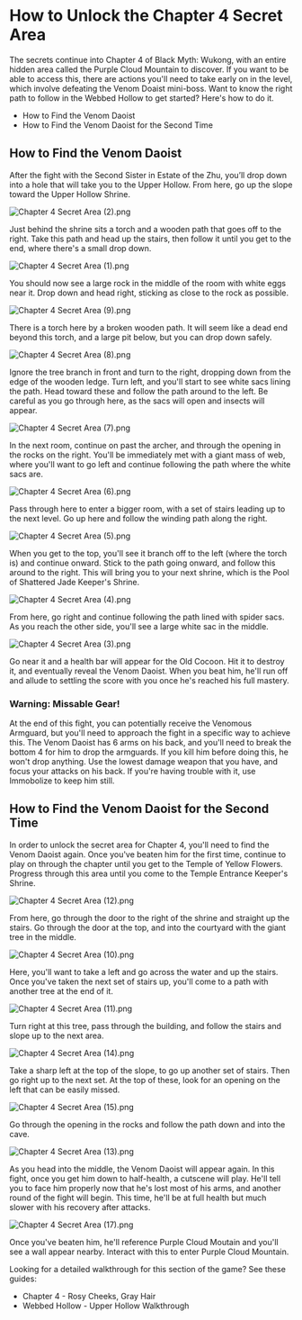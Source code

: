 # How to Unlock the Chapter 4 Secret Area

The secrets continue into Chapter 4 of Black Myth: Wukong, with an entire hidden area called the Purple Cloud Mountain to discover. If you want to be able to access this, there are actions you'll need to take early on in the level, which involve defeating the Venom Doaist mini-boss. Want to know the right path to follow in the Webbed Hollow to get started? Here's how to do it. 

  * How to Find the Venom Daoist
  * How to Find the Venom Daoist for the Second Time

## How to Find the Venom Daoist

After the fight with the Second Sister in Estate of the Zhu, you’ll drop down into a hole that will take you to the Upper Hollow. From here, go up the slope toward the Upper Hollow Shrine. 

![Chapter 4 Secret Area \(2\).png](https://oyster.ignimgs.com/mediawiki/apis.ign.com/black-myth-wukong/4/42/Chapter_4_Secret_Area_%282%29.png)

Just behind the shrine sits a torch and a wooden path that goes off to the right. Take this path and head up the stairs, then follow it until you get to the end, where there's a small drop down. 

![Chapter 4 Secret Area \(1\).png](https://oyster.ignimgs.com/mediawiki/apis.ign.com/black-myth-wukong/0/08/Chapter_4_Secret_Area_%281%29.png)

You should now see a large rock in the middle of the room with white eggs near it. Drop down and head right, sticking as close to the rock as possible. 

![Chapter 4 Secret Area \(9\).png](https://oyster.ignimgs.com/mediawiki/apis.ign.com/black-myth-wukong/1/1a/Chapter_4_Secret_Area_%289%29.png)

There is a torch here by a broken wooden path. It will seem like a dead end beyond this torch, and a large pit below, but you can drop down safely. 

![Chapter 4 Secret Area \(8\).png](https://oyster.ignimgs.com/mediawiki/apis.ign.com/black-myth-wukong/c/c1/Chapter_4_Secret_Area_%288%29.png)

Ignore the tree branch in front and turn to the right, dropping down from the edge of the wooden ledge. Turn left, and you'll start to see white sacs lining the path. Head toward these and follow the path around to the left. Be careful as you go through here, as the sacs will open and insects will appear. 

![Chapter 4 Secret Area \(7\).png](https://oyster.ignimgs.com/mediawiki/apis.ign.com/black-myth-wukong/5/5c/Chapter_4_Secret_Area_%287%29.png)

In the next room, continue on past the archer, and through the opening in the rocks on the right. You'll be immediately met with a giant mass of web, where you'll want to go left and continue following the path where the white sacs are. 

![Chapter 4 Secret Area \(6\).png](https://oyster.ignimgs.com/mediawiki/apis.ign.com/black-myth-wukong/5/5b/Chapter_4_Secret_Area_%286%29.png)

Pass through here to enter a bigger room, with a set of stairs leading up to the next level. Go up here and follow the winding path along the right. 

![Chapter 4 Secret Area \(5\).png](https://oyster.ignimgs.com/mediawiki/apis.ign.com/black-myth-wukong/b/be/Chapter_4_Secret_Area_%285%29.png)

When you get to the top, you'll see it branch off to the left (where the torch is) and continue onward. Stick to the path going onward, and follow this around to the right. This will bring you to your next shrine, which is the Pool of Shattered Jade Keeper's Shrine. 

![Chapter 4 Secret Area \(4\).png](https://oyster.ignimgs.com/mediawiki/apis.ign.com/black-myth-wukong/9/91/Chapter_4_Secret_Area_%284%29.png)

From here, go right and continue following the path lined with spider sacs. As you reach the other side, you'll see a large white sac in the middle. 

![Chapter 4 Secret Area \(3\).png](https://oyster.ignimgs.com/mediawiki/apis.ign.com/black-myth-wukong/5/5c/Chapter_4_Secret_Area_%283%29.png)

Go near it and a health bar will appear for the Old Cocoon. Hit it to destroy it, and eventually reveal the Venom Daoist. When you beat him, he'll run off and allude to settling the score with you once he's reached his full mastery. 

### Warning: Missable Gear!

At the end of this fight, you can potentially receive the Venomous Armguard, but you'll need to approach the fight in a specific way to achieve this. The Venom Daoist has 6 arms on his back, and you'll need to break the bottom 4 for him to drop the armguards. If you kill him before doing this, he won't drop anything. Use the lowest damage weapon that you have, and focus your attacks on his back. If you're having trouble with it, use Immobolize to keep him still. 

## How to Find the Venom Daoist for the Second Time

In order to unlock the secret area for Chapter 4, you'll need to find the Venom Daoist again. Once you've beaten him for the first time, continue to play on through the chapter until you get to the Temple of Yellow Flowers. Progress through this area until you come to the Temple Entrance Keeper's Shrine. 

![Chapter 4 Secret Area \(12\).png](https://oyster.ignimgs.com/mediawiki/apis.ign.com/black-myth-wukong/b/b7/Chapter_4_Secret_Area_%2812%29.png)

From here, go through the door to the right of the shrine and straight up the stairs. Go through the door at the top, and into the courtyard with the giant tree in the middle. 

![Chapter 4 Secret Area \(10\).png](https://oyster.ignimgs.com/mediawiki/apis.ign.com/black-myth-wukong/d/da/Chapter_4_Secret_Area_%2810%29.png)

Here, you'll want to take a left and go across the water and up the stairs. Once you've taken the next set of stairs up, you'll come to a path with another tree at the end of it. 

![Chapter 4 Secret Area \(11\).png](https://oyster.ignimgs.com/mediawiki/apis.ign.com/black-myth-wukong/3/3f/Chapter_4_Secret_Area_%2811%29.png)

Turn right at this tree, pass through the building, and follow the stairs and slope up to the next area. 

![Chapter 4 Secret Area \(14\).png](https://oyster.ignimgs.com/mediawiki/apis.ign.com/black-myth-wukong/8/88/Chapter_4_Secret_Area_%2814%29.png)

Take a sharp left at the top of the slope, to go up another set of stairs. Then go right up to the next set. At the top of these, look for an opening on the left that can be easily missed. 

![Chapter 4 Secret Area \(15\).png](https://oyster.ignimgs.com/mediawiki/apis.ign.com/black-myth-wukong/7/75/Chapter_4_Secret_Area_%2815%29.png)

Go through the opening in the rocks and follow the path down and into the cave. 

![Chapter 4 Secret Area \(13\).png](https://oyster.ignimgs.com/mediawiki/apis.ign.com/black-myth-wukong/f/f3/Chapter_4_Secret_Area_%2813%29.png)

As you head into the middle, the Venom Daoist will appear again. In this fight, once you get him down to half-health, a cutscene will play. He'll tell you to face him properly now that he's lost most of his arms, and another round of the fight will begin. This time, he'll be at full health but much slower with his recovery after attacks. 

![Chapter 4 Secret Area \(17\).png](https://oyster.ignimgs.com/mediawiki/apis.ign.com/black-myth-wukong/0/0a/Chapter_4_Secret_Area_%2817%29.png)

Once you've beaten him, he'll reference Purple Cloud Moutain and you'll see a wall appear nearby. Interact with this to enter Purple Cloud Mountain. 

Looking for a detailed walkthrough for this section of the game? See these guides: 

  * Chapter 4 - Rosy Cheeks, Gray Hair
  * Webbed Hollow - Upper Hollow Walkthrough

